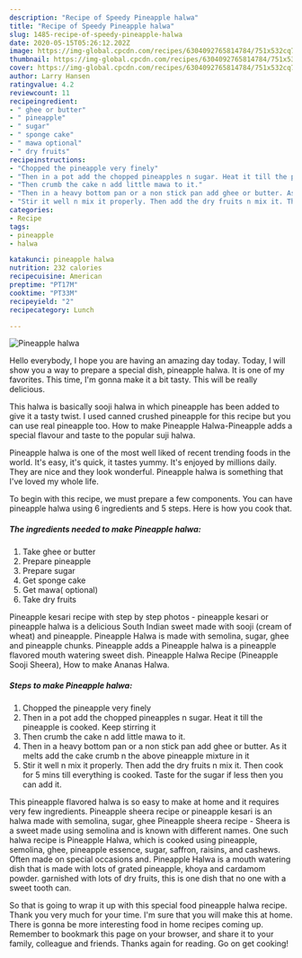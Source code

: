 ```yaml
---
description: "Recipe of Speedy Pineapple halwa"
title: "Recipe of Speedy Pineapple halwa"
slug: 1485-recipe-of-speedy-pineapple-halwa
date: 2020-05-15T05:26:12.202Z
image: https://img-global.cpcdn.com/recipes/6304092765814784/751x532cq70/pineapple-halwa-recipe-main-photo.jpg
thumbnail: https://img-global.cpcdn.com/recipes/6304092765814784/751x532cq70/pineapple-halwa-recipe-main-photo.jpg
cover: https://img-global.cpcdn.com/recipes/6304092765814784/751x532cq70/pineapple-halwa-recipe-main-photo.jpg
author: Larry Hansen
ratingvalue: 4.2
reviewcount: 11
recipeingredient:
- " ghee or butter"
- " pineapple"
- " sugar"
- " sponge cake"
- " mawa optional"
- " dry fruits"
recipeinstructions:
- "Chopped the pineapple very finely"
- "Then in a pot add the chopped pineapples n sugar. Heat it till the pineapple is cooked. Keep stirring it"
- "Then crumb the cake n add little mawa to it."
- "Then in a heavy bottom pan or a non stick pan add ghee or butter. As it melts add the cake crumb n the above pineapple mixture in it"
- "Stir it well n mix it properly. Then add the dry fruits n mix it. Then cook for 5 mins till everything is cooked. Taste for the sugar if less then you can add it."
categories:
- Recipe
tags:
- pineapple
- halwa

katakunci: pineapple halwa 
nutrition: 232 calories
recipecuisine: American
preptime: "PT17M"
cooktime: "PT33M"
recipeyield: "2"
recipecategory: Lunch

---
```



![Pineapple halwa](https://img-global.cpcdn.com/recipes/6304092765814784/751x532cq70/pineapple-halwa-recipe-main-photo.jpg)

Hello everybody, I hope you are having an amazing day today. Today, I will show you a way to prepare a special dish, pineapple halwa. It is one of my favorites. This time, I'm gonna make it a bit tasty. This will be really delicious.

This halwa is basically sooji halwa in which pineapple has been added to give it a tasty twist. I used canned crushed pineapple for this recipe but you can use real pineapple too. How to make Pineapple Halwa-Pineapple adds a special flavour and taste to the popular suji halwa.

Pineapple halwa is one of the most well liked of recent trending foods in the world. It's easy, it's quick, it tastes yummy. It's enjoyed by millions daily. They are nice and they look wonderful. Pineapple halwa is something that I've loved my whole life.


To begin with this recipe, we must prepare a few components. You can have pineapple halwa using 6 ingredients and 5 steps. Here is how you cook that.

<!--inarticleads1-->

##### The ingredients needed to make Pineapple halwa:

1. Take  ghee or butter
1. Prepare  pineapple
1. Prepare  sugar
1. Get  sponge cake
1. Get  mawa( optional)
1. Take  dry fruits


Pineapple kesari recipe with step by step photos - pineapple kesari or pineapple halwa is a delicious South Indian sweet made with sooji (cream of wheat) and pineapple. Pineapple Halwa is made with semolina, sugar, ghee and pineapple chunks. Pineapple adds a Pineapple halwa is a pineapple flavored mouth watering sweet dish. Pineapple Halwa Recipe (Pineapple Sooji Sheera), How to make Ananas Halwa. 

<!--inarticleads2-->

##### Steps to make Pineapple halwa:

1. Chopped the pineapple very finely
1. Then in a pot add the chopped pineapples n sugar. Heat it till the pineapple is cooked. Keep stirring it
1. Then crumb the cake n add little mawa to it.
1. Then in a heavy bottom pan or a non stick pan add ghee or butter. As it melts add the cake crumb n the above pineapple mixture in it
1. Stir it well n mix it properly. Then add the dry fruits n mix it. Then cook for 5 mins till everything is cooked. Taste for the sugar if less then you can add it.


This pineapple flavored halwa is so easy to make at home and it requires very few ingredients. Pineapple sheera recipe or pineapple kesari is an halwa made with semolina, sugar, ghee Pineapple sheera recipe - Sheera is a sweet made using semolina and is known with different names. One such halwa recipe is Pineapple Halwa, which is cooked using pineapple, semolina, ghee, pineapple essence, sugar, saffron, raisins, and cashews. Often made on special occasions and. Pineapple Halwa is a mouth watering dish that is made with lots of grated pineapple, khoya and cardamom powder. garnished with lots of dry fruits, this is one dish that no one with a sweet tooth can. 

So that is going to wrap it up with this special food pineapple halwa recipe. Thank you very much for your time. I'm sure that you will make this at home. There is gonna be more interesting food in home recipes coming up. Remember to bookmark this page on your browser, and share it to your family, colleague and friends. Thanks again for reading. Go on get cooking!
